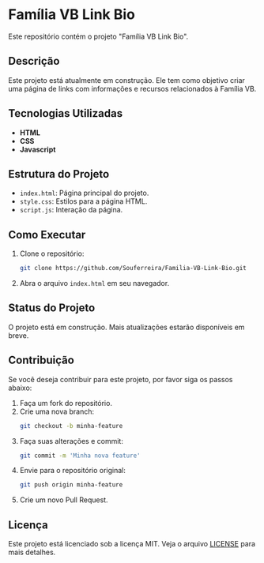 

# Família VB Link Bio

Este repositório contém o projeto "Família VB Link Bio". 

## Descrição

Este projeto está atualmente em construção. Ele tem como objetivo criar uma página de links com informações e recursos relacionados à Família VB.

## Tecnologias Utilizadas

- **HTML**
- **CSS**
- **Javascript**

## Estrutura do Projeto

- `index.html`: Página principal do projeto.
- `style.css`: Estilos para a página HTML.
- `script.js`: Interação da página.
## Como Executar

1. Clone o repositório:
   ```bash
   git clone https://github.com/Souferreira/Familia-VB-Link-Bio.git
   ```
2. Abra o arquivo `index.html` em seu navegador.

## Status do Projeto

O projeto está em construção. Mais atualizações estarão disponíveis em breve.

## Contribuição

Se você deseja contribuir para este projeto, por favor siga os passos abaixo:

1. Faça um fork do repositório.
2. Crie uma nova branch:
   ```bash
   git checkout -b minha-feature
   ```
3. Faça suas alterações e commit:
   ```bash
   git commit -m 'Minha nova feature'
   ```
4. Envie para o repositório original:
   ```bash
   git push origin minha-feature
   ```
5. Crie um novo Pull Request.

## Licença

Este projeto está licenciado sob a licença MIT. Veja o arquivo [LICENSE](LICENSE) para mais detalhes.
```
